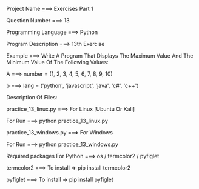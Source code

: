 Project Name ===> Exercises Part 1

Question Number ===> 13

Programming Language ===> Python

Program Description ===> 13th Exercise

Example ===> Write A Program That Displays The Maximum Value And The Minimum Value Of The Following Values:

A ===> number = (1, 2, 3, 4, 5, 6, 7, 8, 9, 10)

b ===> lang = ('python', 'javascript', 'java', 'c#', 'c++')

Description Of Files:

practice_13_linux.py ===> For Linux [Ubuntu Or Kali]

For Run ===> python practice_13_linux.py

practice_13_windows.py ===> For Windows

For Run ===> python practice_13_windows.py

Required packages For Python ===> os / termcolor2 / pyfiglet

termcolor2 ===> To install => pip install termcolor2

pyfiglet ===> To install => pip install pyfiglet

